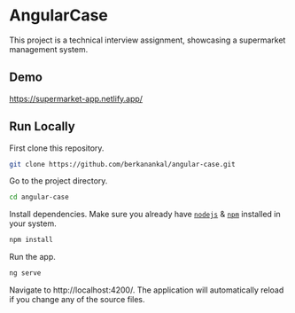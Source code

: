 # AngularCase

This project is a technical interview assignment, showcasing a supermarket management system.

## Demo

https://supermarket-app.netlify.app/

## Run Locally

First clone this repository.

```bash
git clone https://github.com/berkanankal/angular-case.git
```

Go to the project directory.

```bash
cd angular-case

```

Install dependencies. Make sure you already have [`nodejs`](https://nodejs.org/en/) & [`npm`](https://www.npmjs.com/) installed in your system.

```bash
npm install

```

Run the app.

```bash
ng serve

```

Navigate to http://localhost:4200/. The application will automatically reload if you change any of the source files.

